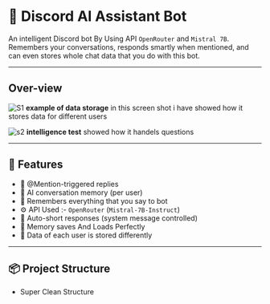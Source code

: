 # 🧠 Discord AI Assistant Bot

An intelligent Discord bot By Using API `OpenRouter` and `Mistral 7B`.  
Remembers your conversations, responds smartly when mentioned, and can even stores whole chat data that you do with this bot.

---

## Over-view
![S1](https://github.com/user-attachments/assets/d319fae1-7bcd-4fb9-90b0-baab052a4c26)
**example of data storage** in this screen shot i have showed how it stores data for different users

![s2](https://github.com/user-attachments/assets/b81c7fd1-4ee4-4298-af96-05f4a635b438)
**intelligence test**  showed how it handels questions



---

## 🚀 Features

- 🤖 @Mention-triggered replies
- 🧠 AI conversation memory (per user)
- 📝 Remembers everything that you say to bot 
- ⚙️ API Used :- `OpenRouter` (`Mistral-7B-Instruct`)
- 💬 Auto-short responses (system message controlled)
- 💾 Memory saves And Loads Perfectly
- 💾 Data of each user is stored differently 

---

## 📦 Project Structure
- Super Clean Structure 


